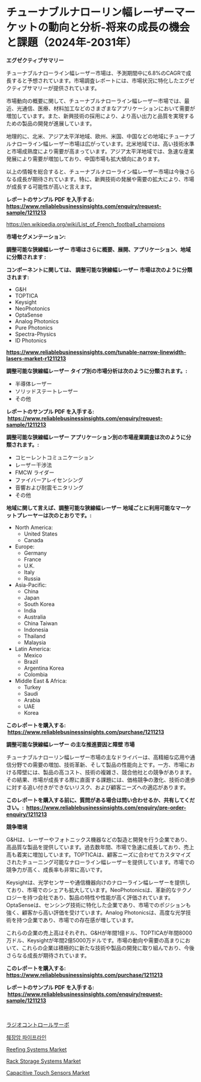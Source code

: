 <p><h1>チューナブルナローリン幅レーザーマーケットの動向と分析-将来の成長の機会と課題（2024年-2031年）</h1></p><p><strong>エグゼクティブサマリー</strong></p>
<p><p>チューナブルナローライン幅レーザー市場は、予測期間中に6.8%のCAGRで成長すると予想されています。市場調査レポートには、市場状況に特化したエグゼクティブサマリーが提供されています。</p><p>市場動向の概要に関して、チューナブルナローライン幅レーザー市場では、最近、光通信、医療、材料加工などのさまざまなアプリケーションにおいて需要が増加しています。また、新興技術の採用により、より高い出力と品質を実現するための製品の開発が進展しています。</p><p>地理的に、北米、アジア太平洋地域、欧州、米国、中国などの地域にチューナブルナローライン幅レーザー市場は広がっています。北米地域では、高い技術水準と市場成熟度により需要が高まっています。アジア太平洋地域では、急速な産業発展により需要が増加しており、中国市場も拡大傾向にあります。</p><p>以上の情報を総合すると、チューナブルナローライン幅レーザー市場は今後さらなる成長が期待されています。特に、新興技術の発展や需要の拡大により、市場が成長する可能性が高いと言えます。</p></p>
<p><strong>レポートのサンプル PDF を入手する: <a href="https://www.reliablebusinessinsights.com/enquiry/request-sample/1211213">https://www.reliablebusinessinsights.com/enquiry/request-sample/1211213</a></strong></p>
<p><a href="https://en.wikipedia.org/wiki/List_of_French_football_champions">https://en.wikipedia.org/wiki/List_of_French_football_champions</a></p>
<p><strong>市場セグメンテーション:</strong></p>
<p><strong> 調整可能な狭線幅レーザー 市場はさらに概要、展開、アプリケーション、地域に分類されます :</strong></p>
<p><strong>コンポーネントに関しては、 調整可能な狭線幅レーザー 市場は次のように分類されます: &nbsp;</strong></p>
<p><ul><li>G&H</li><li>TOPTICA</li><li>Keysight</li><li>NeoPhotonics</li><li>OptaSense</li><li>Analog Photonics</li><li>Pure Photonics</li><li>Spectra-Physics</li><li>ID Photonics</li></ul></p>
<p><strong><a href="https://www.reliablebusinessinsights.com/tunable-narrow-linewidth-lasers-market-r1211213">https://www.reliablebusinessinsights.com/tunable-narrow-linewidth-lasers-market-r1211213</a></strong></p>
<p><strong> 調整可能な狭線幅レーザー タイプ別の市場分析は次のように分類されます。:</strong></p>
<p><ul><li>半導体レーザー</li><li>ソリッドステートレーザー</li><li>その他</li></ul></p>
<p><strong>レポートのサンプル PDF を入手する: &nbsp;<a href="https://www.reliablebusinessinsights.com/enquiry/request-sample/1211213">https://www.reliablebusinessinsights.com/enquiry/request-sample/1211213</a></strong></p>
<p><strong> 調整可能な狭線幅レーザー アプリケーション別の市場産業調査は次のように分類されます。:</strong></p>
<p><ul><li>コヒーレントコミュニケーション</li><li>レーザー干渉法</li><li>FMCW ライダー</li><li>ファイバーアレイセンシング</li><li>音響および耐震モニタリング</li><li>その他</li></ul></p>
<p><strong>地域に関して言えば、調整可能な狭線幅レーザー 地域ごとに利用可能なマーケットプレーヤーは次のとおりです。:</strong></p>
<p><ul>
    <li>
        North America:
        <ul>
            <li>United States</li>
            <li>Canada</li>
        </ul>
    </li>
    <li>
        Europe:
        <ul>
            <li>Germany</li>
            <li>France</li>
            <li>U.K.</li>
            <li>Italy</li>
            <li>Russia</li>
        </ul>
    </li>
    <li>
        Asia-Pacific:
        <ul>
            <li>China</li>
            <li>Japan</li>
            <li>South Korea</li>
            <li>India</li>
            <li>Australia</li>
            <li>China Taiwan</li>
            <li>Indonesia</li>
            <li>Thailand</li>
            <li>Malaysia</li>
        </ul>
    </li>
    <li>
        Latin America:
        <ul>
            <li>Mexico</li>
            <li>Brazil</li>
            <li>Argentina Korea</li>
            <li>Colombia</li>
        </ul>
    </li>
    <li>
        Middle East & Africa:
        <ul>
            <li>Turkey</li>
            <li>Saudi</li>
            <li>Arabia</li>
            <li>UAE</li>
            <li>Korea</li>
        </ul>
    </li>
    </ul></p>
<p><strong>このレポートを購入する: &nbsp;<a href="https://www.reliablebusinessinsights.com/purchase/1211213">https://www.reliablebusinessinsights.com/purchase/1211213</a></strong></p>
<p><strong>調整可能な狭線幅レーザー の主な推進要因と障壁 市場</strong></p>
<p><p>チューナブルナローリン幅レーザー市場の主なドライバーは、高精細な応用や通信分野での需要の増加、技術革新、そして製品の性能向上です。一方、市場における障壁には、製品の高コスト、技術の複雑さ、競合他社との競争があります。その結果、市場が成長する際に直面する課題には、価格競争の激化、技術の進歩に対する追い付きができないリスク、および顧客ニーズへの適応があります。</p></p>
<p><strong>このレポートを購入する前に、質問がある場合は問い合わせるか、共有してください。:&nbsp; <a href="https://www.reliablebusinessinsights.com/enquiry/pre-order-enquiry/1211213">https://www.reliablebusinessinsights.com/enquiry/pre-order-enquiry/1211213</a></strong></p>
<p><strong>競争環境</strong></p>
<p><p>G&Hは、レーザーやフォトニックス機器などの製造と開発を行う企業であり、高品質な製品を提供しています。過去数年間、市場で急速に成長しており、売上高も着実に増加しています。TOPTICAは、顧客ニーズに合わせてカスタマイズされたチューニング可能なナローライン幅レーザーを提供しています。市場での競争力が高く、成長率も非常に高いです。</p><p>Keysightは、光学センサーや通信機器向けのナローライン幅レーザーを提供しており、市場でのシェアも拡大しています。NeoPhotonicsは、革新的なテクノロジーを持つ会社であり、製品の特性や性能が高く評価されています。OptaSenseは、センシング技術に特化した企業であり、市場でのポジションも強く、顧客から高い評価を受けています。Analog Photonicsは、高度な光学技術を持つ企業であり、市場での存在感が増しています。</p><p>これらの企業の売上高はそれぞれ、G&Hが年間1億ドル、TOPTICAが年間8000万ドル、Keysightが年間2億5000万ドルです。市場の動向や需要の高まりにおいて、これらの企業は積極的に新たな技術や製品の開発に取り組んでおり、今後さらなる成長が期待されています。</p></p>
<p><strong>このレポートを購入する: &nbsp; <a href="https://www.reliablebusinessinsights.com/purchase/1211213">https://www.reliablebusinessinsights.com/purchase/1211213</a></strong></p>
<p><strong>レポートのサンプル PDF を入手する: &nbsp;<a href="https://www.reliablebusinessinsights.com/enquiry/request-sample/1211213">https://www.reliablebusinessinsights.com/enquiry/request-sample/1211213</a></strong><strong></strong></p>
<p>&nbsp;</p>
<p><p><a href="https://github.com/RudyBoyer2017/Market-Research-Report-List-1/blob/main/8861679149878.md">ラジオコントロールサーボ</a></p><p><a href="https://github.com/jntpkh496620/Market-Research-Report-List-2/blob/main/4180789159625.md">췌장암 파이프라인</a></p><p><a href="https://issuu.com/reportprime-2/docs/reefing-systems-market-size-2030.pptx">Reefing Systems Market</a></p><p><a href="https://issuu.com/reportprime-2/docs/rack-storage-systems-market-size-2030.pptx">Rack Storage Systems Market</a></p><p><a href="https://github.com/lukmanduiky01/Market-Research-Report-List-1/blob/main/capacitive-touch-sensors-market.md">Capacitive Touch Sensors Market</a></p></p>